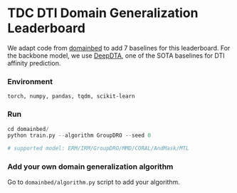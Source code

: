 # TDC DTI Domain Generalization Leaderboard

We adapt code from [domainbed](https://arxiv.org/abs/2007.01434) to add 7 baselines for this leaderboard. For the backbone model, we use [DeepDTA](https://academic.oup.com/bioinformatics/article/34/17/i821/5093245), one of the SOTA baselines for DTI affinity prediction. 

### Environment

`torch, numpy, pandas, tqdm, scikit-learn`

### Run

```python
cd domainbed/
python train.py --algorithm GroupDRO --seed 0

# supported model: ERM/IRM/GroupDRO/MMD/CORAL/AndMask/MTL
```


### Add your own domain generalization algorithm

Go to `domainbed/algorithm.py` script to add your algorithm. 